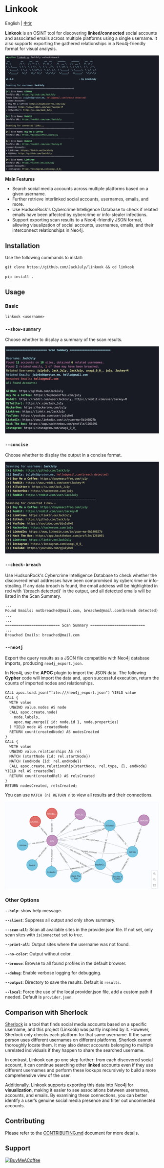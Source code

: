 # Linkook

English | [中文](README_zh.md)

**Linkook** is an OSINT tool for discovering **linked/connected** social accounts and associated emails across multiple platforms using a single username. It also supports exporting the gathered relationships in a Neo4j-friendly format for visual analysis.

![Screenshot](images/01.png)

**Main Features**

- Search social media accounts across multiple platforms based on a given username.
- Further retrieve interlinked social accounts, usernames, emails, and more.
- Use HudsonRock's Cybercrime Intelligence Database to check if related emails have been affected by cybercrime or info-stealer infections.
- Support exporting scan results to a Neo4j-friendly JSON format, allowing visualization of social accounts, usernames, emails, and their interconnect relationships in Neo4j.

## Installation

Use the following commands to install:

```
git clone https://github.com/JackJuly/linkook && cd linkook

pip install .
```

## Usage

### Basic

```
linkook <username>
```

### `--show-summary`

Choose whether to display a summary of the scan results.

![Screenshot](images/02.png)

### `--concise`

Choose whether to display the output in a concise format.

![Screenshot](images/03.png)

### `--check-breach`

Use HudsonRock's Cybercrime Intelligence Database to check whether the discovered email addresses have been compromised by cybercrime or info-stealing. If any data breach is found, the email address will be highlighted in red with '(breach detected)' in the output, and all detected emails will be listed in the Scan Summary.

```
...
Found Emails: notbreached@mail.com, breached@mail.com(breach detected)
...
...
========================= Scan Summary =========================
...
Breached Emails: breached@mail.com
```

### `--neo4j`

Export the query results as a JSON file compatible with Neo4j database imports, producing `neo4j_export.json`.

In Neo4j, use the **APOC** plugin to import the JSON data. The following **Cypher** code will import the data and, upon successful execution, return the counts of imported nodes and relationships.

```
CALL apoc.load.json("file:///neo4j_export.json") YIELD value
CALL {
  WITH value
  UNWIND value.nodes AS node
  CALL apoc.create.node(
    node.labels,
    apoc.map.merge({ id: node.id }, node.properties)
  ) YIELD node AS createdNode
  RETURN count(createdNode) AS nodesCreated
}
CALL {
  WITH value
  UNWIND value.relationships AS rel
  MATCH (startNode {id: rel.startNode})
  MATCH (endNode {id: rel.endNode})
  CALL apoc.create.relationship(startNode, rel.type, {}, endNode) YIELD rel AS createdRel
  RETURN count(createdRel) AS relsCreated
}
RETURN nodesCreated, relsCreated;
```

You can use `MATCH (n) RETURN n` to view all results and their connections.

![Screenshot](images/04.png)

### Other Options

**`--help`**: show help message.

**`--slient`**: Suppress all output and only show summary.

**`--scan-all`**: Scan all available sites in the provider.json file. If not set, only scan sites with `isConnected` set to true.

**`--print-all`**: Output sites where the username was not found.

**`--no-color`**: Output without color.

**`--browse`**: Browse to all found profiles in the default browser.

**`--debug`**: Enable verbose logging for debugging.

**`--output`**: Directory to save the results. Default is `results`.

**`--local`**: Force the use of the local provider.json file, add a custom path if needed. Default is `provider.json`.

## Comparison with Sherlock

[Sherlock](https://github.com/sherlock-project/sherlock) is a tool that finds social media accounts based on a specific username, and this project (Linkook) was partly inspired by it. However, Sherlock only checks each platform for that same username. If the same person uses different usernames on different platforms, Sherlock cannot thoroughly locate them. It may also detect accounts belonging to multiple unrelated individuals if they happen to share the searched username.

In contrast, Linkook can go one step further: from each discovered social account, it can continue searching other **linked** accounts even if they use different usernames and perform these lookups recursively to build a more comprehensive view of the user.

Additionally, Linkook supports exporting this data into Neo4j for **visualization**, making it easier to see associations between usernames, accounts, and emails. By examining these connections, you can better identify a user’s genuine social media presence and filter out unconnected accounts.

## Contributing

Please refer to the [CONTRIBUTING.md](CONTRIBUTING.md) document for more details.

## Support

[![BuyMeACoffee](https://img.shields.io/badge/Buy%20Me%20a%20Coffee-ffdd00?style=for-the-badge&logo=buy-me-a-coffee&logoColor=black)](https://buymeacoffee.com/ju1y)

